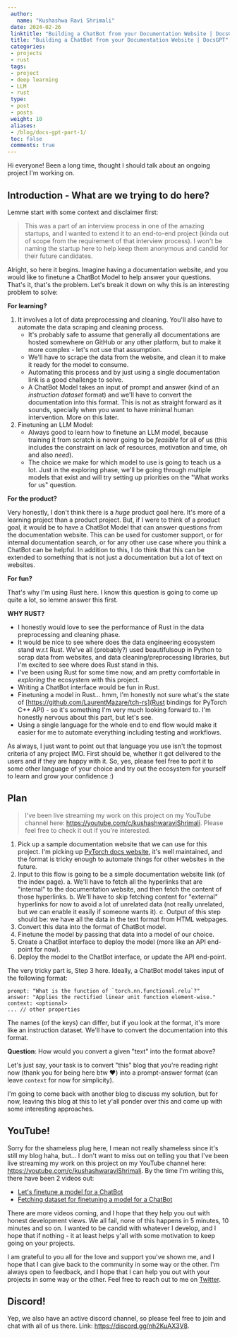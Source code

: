 ```yaml
---
 author:
   name: "Kushashwa Ravi Shrimali"
 date: 2024-02-26
 linktitle: "Building a ChatBot from your Documentation Website | DocsGPT"
 title: "Building a ChatBot from your Documentation Website | DocsGPT"
 categories:
 - projects
 - rust
 tags:
 - project
 - deep learning
 - LLM
 - rust
 type:
 - post
 - posts
 weight: 10
 aliases:
 - /blog/docs-gpt-part-1/
 toc: false
 comments: true
---
```


Hi everyone! Been a long time, thought I should talk about an ongoing project I'm working on.

## Introduction - What are we trying to do here?

Lemme start with some context and disclaimer first:

> This was a part of an interview process in one of the amazing startups, and I wanted to extend it to an end-to-end project (kinda out of scope from the requirement of that interview process). I won't be naming the startup here to help keep them anonymous and candid for their future candidates.

Alright, so here it begins. Imagine having a documentation website, and you would like to finetune a ChatBot Model to help answer your questions. That's it, that's the problem. Let's break it down on why this is an interesting problem to solve:

**For learning?**

1. It involves a lot of data preprocessing and cleaning. You'll also have to automate the data scraping and cleaning process.
    - It's probably safe to assume that generally all documentations are hosted somewhere on GitHub or any other platform, but to make it more complex - let's not use that assumption.
    - We'll have to scrape the data from the website, and clean it to make it ready for the model to consume.
    - Automating this process and by just using a single documentation link is a good challenge to solve.
    - A ChatBot Model takes an input of prompt and answer (kind of an _instruction dataset_ format) and we'll have to convert the documentation into this format. This is not as straight forward as it sounds, specially when you want to have minimal human intervention. More on this later.
2. Finetuning an LLM Model:
    - Always good to learn how to finetune an LLM model, because training it from scratch is never going to be _feasible_ for all of us (this includes the constraint on lack of resources, motivation and time, oh and also _need_).
    - The choice we make for which model to use is going to teach us a lot. Just in the exploring phase, we'll be going through multiple models that exist and will try setting up priorities on the "What works for us" question.

**For the product?**

Very honestly, I don't think there is a _huge_ product goal here. It's more of a learning project than a product project. But, if I were to think of a product goal, it would be to have a ChatBot Model that can answer questions from the documentation website. This can be used for customer support, or for internal documentation search, or for any other use case where you think a ChatBot can be helpful. In addition to this, I do think that this can be extended to something that is not just a documentation but a lot of text on websites.

**For fun?**

That's why I'm using Rust here. I know this question is going to come up quite a lot, so lemme answer this first.

**WHY RUST?**

- I honestly would love to see the performance of Rust in the data preprocessing and cleaning phase.
- It would be nice to see where does the data engineering ecosystem stand w.r.t Rust. We've all (probably?) used beautifulsoup in Python to scrap data from websites, and data cleaning/preprocessing libraries, but I'm excited to see where does Rust stand in this.
- I've been using Rust for some time now, and am pretty comfortable in _exploring_ the ecosystem with this project.
- Writing a ChatBot interface would be fun in Rust.
- Finetuning a model in Rust... hmm, I'm honestly not sure what's the state of [https://github.com/LaurentMazare/tch-rs](Rust bindings for PyTorch C++ API) - so it's something I'm very much looking forward to. I'm honestly nervous about this part, but let's see.
- Using a single language for the whole end to end flow would make it easier for me to automate everything including testing and workflows.

As always, I just want to point out that language you use isn't the topmost criteria of any project IMO. First should be, whether it got delivered to the users and if they are happy with it. So, yes, please feel free to port it to some other language of your choice and try out the ecosystem for yourself to learn and grow your confidence :)

## Plan

> I've been live streaming my work on this project on my YouTube channel here: https://youtube.com/c/kushashwaraviShrimali. Please feel free to check it out if you're interested.

1. Pick up a sample documentation website that we can use for this project. I'm picking up [PyTorch docs website](https://pytorch.org/docs/stable/index.html), it's well maintained, and the format is tricky enough to automate things for other websites in the future.
2. Input to this flow is going to be a simple documentation website link (of the index page).
    a. We'll have to fetch all the hyperlinks that are "internal" to the documentation website, and then fetch the content of those hyperlinks.
    b. We'll have to skip fetching content for "external" hyperlinks for now to avoid a lot of unrelated data (not really unrelated, but we can enable it easily if someone wants it).
    c. Output of this step should be: we have all the data in the text format from HTML webpages.
3. Convert this data into the format of ChatBot model.
4. Finetune the model by passing that data into a model of our choice.
5. Create a ChatBot interface to deploy the model (more like an API end-point for now).
6. Deploy the model to the ChatBot interface, or update the API end-point.

The very tricky part is, Step 3 here. Ideally, a ChatBot model takes input of the following format:

```
prompt: "What is the function of `torch.nn.functional.relu`?"
answer: "Applies the rectified linear unit function element-wise."
context: <optional>
... // other properties
```

The names (of the keys) can differ, but if you look at the format, it's more like an instruction dataset. We'll have to convert the documentation into this format.

**Question**: How would you convert a given "text" into the format above?

Let's just say, your task is to convert "this" blog that you're reading right now (thank you for being here btw ❤️) into a prompt-answer format (can leave `context` for now for simplicity).

I'm going to come back with another blog to discuss my solution, but for now, leaving this blog at this to let y'all ponder over this and come up with some interesting approaches.

## YouTube!

Sorry for the shameless plug here, I mean not really shameless since it's still my blog haha, but... I don't want to miss out on telling you that I've been live streaming my work on this project on my YouTube channel here: https://youtube.com/c/kushashwaraviShrimali. By the time I'm writing this, there have been 2 videos out:

- [Let's finetune a model for a ChatBot](https://www.youtube.com/watch?v=-3Cy-IxvvdA)
- [Fetching dataset for finetuning a model for a ChatBot](https://www.youtube.com/watch?v=Dm7Dz_-yZss)

There are more videos coming, and I hope that they help you out with honest development views. We all fail, none of this happens in 5 minutes, 10 minutes and so on. I wanted to be candid with whatever I develop, and I hope that if nothing - it at least helps y'all with some motivation to keep going on your projects.

I am grateful to you all for the love and support you've shown me, and I hope that I can give back to the community in some way or the other. I'm always open to feedback, and I hope that I can help you out with your projects in some way or the other. Feel free to reach out to me on [Twitter](https://twitter.com/kushashwa).

## Discord!

Yep, we also have an active discord channel, so please feel free to join and chat with all of us there. Link: https://discord.gg/nh2KuAX3V8.
